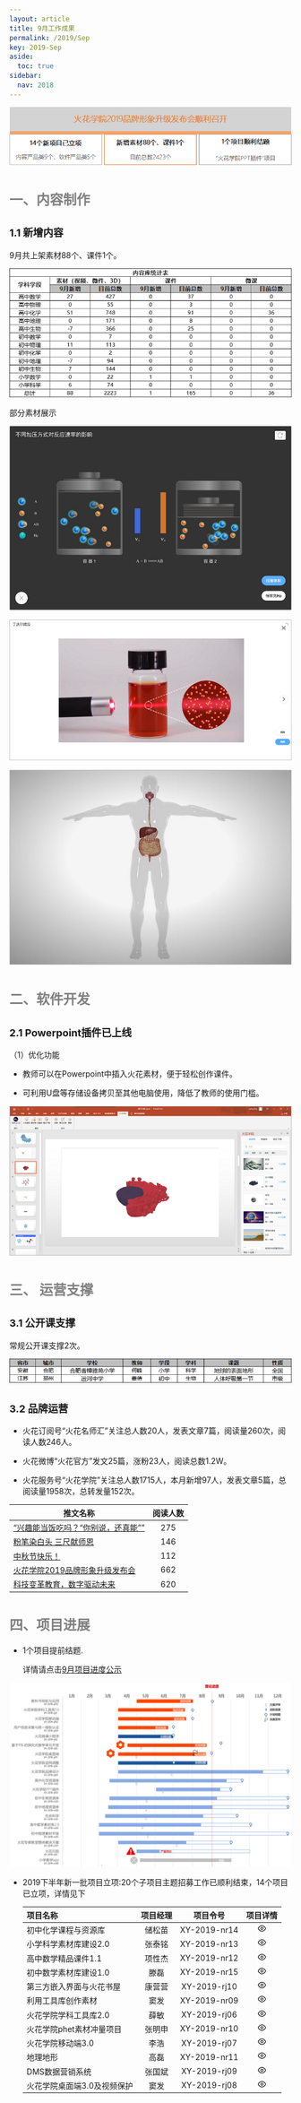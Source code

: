 ```yaml
---
layout: article
title: 9月工作成果
permalink: /2019/Sep
key: 2019-Sep
aside:
  toc: true
sidebar:
  nav: 2018
---
```


<bro/><bro/>

![avatar](images/201909000.png)

# <font size="5" color="gray">一、内容制作</font>

## <font size="4" >1.1 新增内容</font>

9月共上架素材88个、课件1个。

![avatar](images/2019090101.png)

部分素材展示

![avatar](images/2019090202.png)

![avatar](images/2019090303.png)

![avatar](images/2019090404.png)

# <font size="5" color="gray">二、软件开发</font>

## <font size="4" >2.1 Powerpoint插件已上线</font>

（1）优化功能

- 教师可以在Powerpoint中插入火花素材，便于轻松创作课件。

- 可利用U盘等存储设备拷贝至其他电脑使用，降低了教师的使用门槛。

![avatar](images/2019090505.png)

# <font size="5" color="gray">三、	运营支撑</font>

## <font size="4" >3.1 公开课支撑</font>

常规公开课支撑2次。

![avatar](images/20190906.png)

## <font size="4" >3.2 品牌运营</font>

- 火花订阅号“火花名师汇”关注总人数20人，发表文章7篇，阅读量260次，阅读人数246人。

- 火花微博“火花官方”发文25篇，涨粉23人，阅读总数1.2W。

- 火花服务号“火花学院”关注总人数1715人，本月新增97人，发表文章5篇，总阅读量1958次，总转发量152次。

| 推文名称 |  阅读人数  | 
|-------------|:------:|
[“兴趣能当饭吃吗？“你别说，还真能””](https://mp.weixin.qq.com/s/TCJD_NvXAfwVtknAfChS1Q)|	275|
[粉笔染白头 三尺献师恩](https://mp.weixin.qq.com/s/nDJ_rwn_FjUwa-TNYyvu6w)|	146|
[中秋节快乐！](https://mp.weixin.qq.com/s/X2MlrfRkgnEXMkRpHSGHQA)|	112|
[火花学院2019品牌形象升级发布会](https://mp.weixin.qq.com/s/VtxmtHura42mVM3f6jdUTg)|	662|
[科技变革教育，数字驱动未来](https://mp.weixin.qq.com/s/9oL_8NA2nSZ9QKte1ljy2g)|	620|

# <font size="5" color="gray">四、项目进展</font>

- 1个项目提前结题.
  
  详情请点击[9月项目进度公示](https://xiyue-team.github.io/doc_monthlyreport/project/Aug)
 
![avatar](images/20190833.png)

- 2019下半年新一批项目立项:20个子项目主题招募工作已顺利结束，14个项目已立项，详情见下
  
   | 项目名称  | 项目经理  | 项目令号   | 项目详情  |
   |-------------  |:------: |:------: |:------: |
   |初中化学课程与资源库|	储松苗|XY-2019-nr14|![avatar](images/2019091111.png) |
   |小学科学素材库建设2.0|张泰铭|XY-2019-nr13| ![avatar](images/2019091111.png)   |
   |高中数学精品课件1.1|项性杰|	XY-2019-nr12| ![avatar](images/2019091111.png)  |
   |初中数学素材库建设1.0|滕磊|	XY-2019-nr15|   ![avatar](images/2019091111.png) |
   |第三方嵌入界面与火花书屋|康营营|	XY-2019-rj10|  ![avatar](images/2019091111.png) |
   |利用工具库创作素材|窦发|	XY-2019-nr09| ![avatar](images/2019091111.png)   |
   |火花学院学科工具库2.0|薛敏|	XY-2019-rj06| ![avatar](images/2019091111.png)   |
   |火花学院phet素材冲量项目|张明申|	XY-2019-nr10|![avatar](images/2019091111.png)    |
   |火花学院移动端3.0|李浩|	XY-2019-rj07|![avatar](images/2019091111.png)    |
   |地理地形|高磊|XY-2019-nr11|  ![avatar](images/2019091111.png)  |
   |DMS数据营销系统|张国斌|XY-2019-rj09|  ![avatar](images/2019091111.png)  |
   |火花学院桌面端3.0及视频保护|窦发|XY-2019-rj08|![avatar](images/2019091111.png)    |


